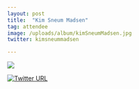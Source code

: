 ```yaml
---
layout: post
title:  "Kim Sneum Madsen"
tag: attendee
image: /uploads/album/kimSneumMadsen.jpg
twitter: kimsneummadsen

---
```


![]({{page.image}})

[![Twitter URL](https://img.shields.io/twitter/url/https/twitter.com/{{page.twitter}}.svg?style=social&label=Follow%20%40{{page.twitter}})](https://twitter.com/{{page.twitter}})
